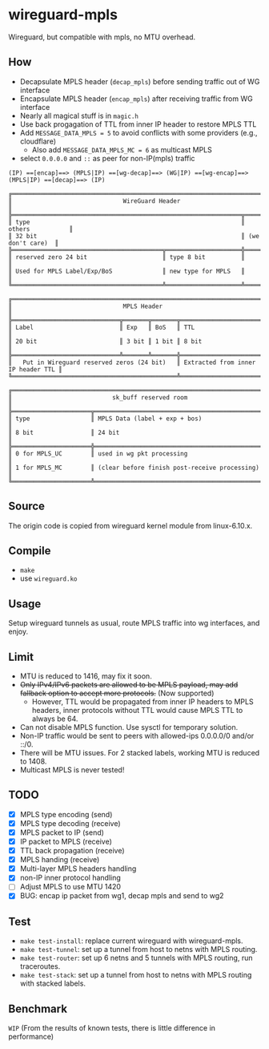 # wireguard-mpls

Wireguard, but compatible with mpls, no MTU overhead.

## How

- Decapsulate MPLS header (`decap_mpls`) before sending traffic out of WG interface
- Encapsulate MPLS header (`encap_mpls`) after receiving traffic from WG interface
- Nearly all magical stuff is in `magic.h`
- Use back progagation of TTL from inner IP header to restore MPLS TTL
- Add `MESSAGE_DATA_MPLS = 5` to avoid conflicts with some providers (e.g., cloudflare)
  - Also add `MESSAGE_DATA_MPLS_MC = 6` as multicast MPLS
- select `0.0.0.0` and `::` as peer for non-IP(mpls) traffic

```
(IP) ==[encap]==> (MPLS|IP) ==[wg-decap]==> (WG|IP) ==[wg-encap]==> (MPLS|IP) ==[decap]==> (IP)

╔═══════════════════════════════════════════════════════════════════════════════════╗
║                               WireGuard Header                                    ║
╠════════════════════════════════════════════════════════════════╦══════════════════╣
║ type                                                           ║ others           ║
║ 32 bit                                                         ║ (we don't care)  ║
╠══════════════════════════════════════════╦═════════════════════╬══════════════════╣
║ reserved zero 24 bit                     ║ type 8 bit          ║                  ║
║ Used for MPLS Label/Exp/BoS              ║ new type for MPLS   ║                  ║
╚══════════════════════════════════════════╩═════════════════════╩══════════════════╝

╔═══════════════════════════════════════════════════════════════════════════════════╗
║                               MPLS Header                                         ║
╠══════════════════════════════╦═══════╦═══════╦════════════════════════════════════╣
║ Label                        ║ Exp   ║ BoS   ║ TTL                                ║
║ 20 bit                       ║ 3 bit ║ 1 bit ║ 8 bit                              ║
╠══════════════════════════════╩═══════╩═══════╬════════════════════════════════════╣
║   Put in Wireguard reserved zeros (24 bit)   ║ Extracted from inner IP header TTL ║
╚══════════════════════════════════════════════╩════════════════════════════════════╝

╔═══════════════════════════════════════════════════════════════════════════════════╗
║                            sk_buff reserved room                                  ║
╠══════════════════════╦════════════════════════════════════════════════════════════╣
║ type                 ║ MPLS Data (label + exp + bos)                              ║
║ 8 bit                ║ 24 bit                                                     ║
╠══════════════════════╬════════════════════════════════════════════════════════════╣
║ 0 for MPLS_UC        ║ used in wg pkt processing                                  ║
║ 1 for MPLS_MC        ║ (clear before finish post-receive processing)              ║
╚══════════════════════╩════════════════════════════════════════════════════════════╝
```

## Source

The origin code is copied from wireguard kernel module from linux-6.10.x.

## Compile

- `make`
- use `wireguard.ko`

## Usage

Setup wireguard tunnels as usual, route MPLS traffic into wg interfaces, and enjoy.

## Limit

- MTU is reduced to 1416, may fix it soon.
- ~~Only IPv4/IPv6 packets are allowed to be MPLS payload, may add fallback option to accept more protocols.~~ (Now supported)
  - However, TTL would be propagated from inner IP headers to MPLS headers, inner protocols without TTL would cause MPLS TTL to always be 64.
- Can not disable MPLS function. Use sysctl for temporary solution.
- Non-IP traffic would be sent to peers with allowed-ips 0.0.0.0/0 and/or ::/0.
- There will be MTU issues. For 2 stacked labels, working MTU is reduced to 1408.
- Multicast MPLS is never tested!

## TODO

- [x] MPLS type encoding (send)
- [x] MPLS type decoding (receive)
- [x] MPLS packet to IP (send)
- [x] IP packet to MPLS (receive)
- [x] TTL back propagation (receive)
- [x] MPLS handing (receive)
- [x] Multi-layer MPLS headers handling
- [x] non-IP inner protocol handling
- [ ] Adjust MPLS to use MTU 1420
- [x] BUG: encap ip packet from wg1, decap mpls and send to wg2 

## Test

- `make test-install`: replace current wireguard with wireguard-mpls.
- `make test-tunnel`: set up a tunnel from host to netns with MPLS routing.
- `make test-router`: set up 6 netns and 5 tunnels with MPLS routing, run traceroutes.
- `make test-stack`: set up a tunnel from host to netns with MPLS routing with stacked labels.

## Benchmark

`WIP`
(From the results of known tests, there is little difference in performance)
